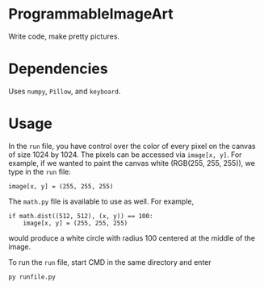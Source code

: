 # ProgrammableImageArt
Write code, make pretty pictures.

# Dependencies
Uses ```numpy```, ```Pillow```, and ```keyboard```.

# Usage
In the ```run``` file, you have control over the color of every pixel on the canvas of size 1024 by 1024. The pixels can be accessed via ```image[x, y]```. For example, if we wanted to paint the canvas white (RGB(255, 255, 255)), we type in the ```run``` file:
```
image[x, y] = (255, 255, 255)
```
The ```math.py``` file is available to use as well. For example,
```
if math.dist((512, 512), (x, y)) == 100:
    image[x, y] = (255, 255, 255)
```
would produce a white circle with radius 100 centered at the middle of the image.

To run the ```run``` file, start CMD in the same directory and enter
```
py runfile.py
```
